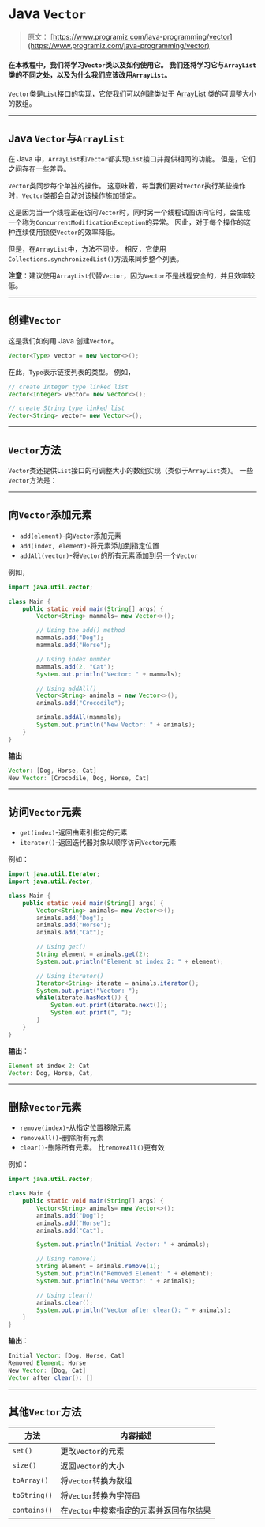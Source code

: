 # Java `Vector`

> 原文： [https://www.programiz.com/java-programming/vector](https://www.programiz.com/java-programming/vector)

#### 在本教程中，我们将学习`Vector`类以及如何使用它。 我们还将学习它与`ArrayList`类的不同之处，以及为什么我们应该改用`ArrayList`。

`Vector`类是`List`接口的实现，它使我们可以创建类似于 [ArrayList](/java-programming/arraylist "Java ArrayList") 类的可调整大小的数组。

* * *

## Java `Vector`与`ArrayList`

在 Java 中，`ArrayList`和`Vector`都实现`List`接口并提供相同的功能。 但是，它们之间存在一些差异。

`Vector`类同步每个单独的操作。 这意味着，每当我们要对`Vector`执行某些操作时，`Vector`类都会自动对该操作施加锁定。

这是因为当一个线程正在访问`Vector`时，同时另一个线程试图访问它时，会生成一个称为`ConcurrentModificationException`的异常。 因此，对于每个操作的这种连续使用锁使`Vector`的效率降低。

但是，在`ArrayList`中，方法不同步。 相反，它使用`Collections.synchronizedList()`方法来同步整个列表。

**注意**：建议使用`ArrayList`代替`Vector`，因为`Vector`不是线程安全的，并且效率较低。

* * *

## 创建`Vector`

这是我们如何用 Java 创建`Vector`。

```java
Vector<Type> vector = new Vector<>(); 
```

在此，`Type`表示链接列表的类型。 例如，

```java
// create Integer type linked list
Vector<Integer> vector= new Vector<>();

// create String type linked list
Vector<String> vector= new Vector<>(); 
```

* * *

## `Vector`方法

`Vector`类还提供`List`接口的可调整大小的数组实现（类似于`ArrayList`类）。 一些`Vector`方法是：

* * *

## 向`Vector`添加元素

*   `add(element)`-向`Vector`添加元素
*   `add(index, element)`-将元素添加到指定位置
*   `addAll(vector)`-将`Vector`的所有元素添加到另一个`Vector`

例如，

```java
import java.util.Vector;

class Main {
    public static void main(String[] args) {
        Vector<String> mammals= new Vector<>();

        // Using the add() method
        mammals.add("Dog");
        mammals.add("Horse");

        // Using index number
        mammals.add(2, "Cat");
        System.out.println("Vector: " + mammals);

        // Using addAll()
        Vector<String> animals = new Vector<>();
        animals.add("Crocodile");

        animals.addAll(mammals);
        System.out.println("New Vector: " + animals);
    }
} 
```

**输出**

```java
Vector: [Dog, Horse, Cat]
New Vector: [Crocodile, Dog, Horse, Cat] 
```

* * *

## 访问`Vector`元素

*   `get(index)`-返回由索引指定的元素
*   `iterator()`-返回迭代器对象以顺序访问`Vector`元素

例如：

```java
import java.util.Iterator;
import java.util.Vector;

class Main {
    public static void main(String[] args) {
        Vector<String> animals= new Vector<>();
        animals.add("Dog");
        animals.add("Horse");
        animals.add("Cat");

        // Using get()
        String element = animals.get(2);
        System.out.println("Element at index 2: " + element);

        // Using iterator()
        Iterator<String> iterate = animals.iterator();
        System.out.print("Vector: ");
        while(iterate.hasNext()) {
            System.out.print(iterate.next());
            System.out.print(", ");
        }
    }
} 
```

**输出**：

```java
Element at index 2: Cat
Vector: Dog, Horse, Cat, 
```

* * *

## 删除`Vector`元素

*   `remove(index)`-从指定位置移除元素
*   `removeAll()`-删除所有元素
*   `clear()`-删除所有元素。 比`removeAll()`更有效

例如：

```java
import java.util.Vector;

class Main {
    public static void main(String[] args) {
        Vector<String> animals= new Vector<>();
        animals.add("Dog");
        animals.add("Horse");
        animals.add("Cat");

        System.out.println("Initial Vector: " + animals);

        // Using remove()
        String element = animals.remove(1);
        System.out.println("Removed Element: " + element);
        System.out.println("New Vector: " + animals);

        // Using clear()
        animals.clear();
        System.out.println("Vector after clear(): " + animals);
    }
} 
```

**输出**：

```java
Initial Vector: [Dog, Horse, Cat]
Removed Element: Horse
New Vector: [Dog, Cat]
Vector after clear(): [] 
```

* * *

## 其他`Vector`方法

| 方法 | 内容描述 |
| --- | --- |
| `set()` | 更改`Vector`的元素 |
| `size()` | 返回`Vector`的大小 |
| `toArray()` | 将`Vector`转换为数组 |
| `toString()` | 将`Vector`转换为字符串 |
| `contains()` | 在`Vector`中搜索指定的元素并返回布尔结果 |